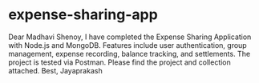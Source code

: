 # expense-sharing-app
Dear Madhavi Shenoy,
    I have completed the Expense Sharing Application with Node.js and MongoDB. Features include user authentication, group management, expense recording, balance tracking, and settlements. The project is tested via Postman. Please find the project and collection attached.
Best,
Jayaprakash

